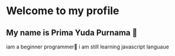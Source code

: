 # Welcome to my profile
## My name is Prima Yuda Purnama 👋

iam a beginner programmer🤖
i am still learning javascript languaue
